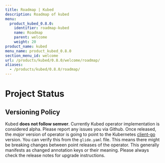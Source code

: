 ```yaml
---
title: Roadmap | Kubed
description: Roadmap of kubed
menu:
  product_kubed_0.8.0:
    identifier: roadmap-kubed
    name: Roadmap
    parent: welcome
    weight: 20
product_name: kubed
menu_name: product_kubed_0.8.0
section_menu_id: welcome
url: /products/kubed/0.8.0/welcome/roadmap/
aliases:
  - /products/kubed/0.8.0/roadmap/
---
```


# Project Status

## Versioning Policy
Kubed __does not follow semver__. Currently Kubed operator implementation is considered alpha. Please report any issues you via Github. Once released, the _major_ version of operator is going to point to the Kubernetes [client-go](https://github.com/kubernetes/client-go#branches-and-tags) version. You can verify this from the `glide.yaml` file. This means there might be breaking changes between point releases of the operator. This generally manifests as changed annotation keys or their meaning. Please always check the release notes for upgrade instructions.
